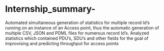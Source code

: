 # Internship_summary-
Automated simultaneous generation of statistics for multiple record Id’s running on an instance of an Access point, thus the automatic generation of multiple CSV, JSON and PDML files for numerous record Id’s. Analyzed statistics which contained PDU’s, SDU’s and other fields for the goal of improvising and predicting throughput for access points
